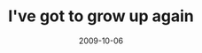---
layout: base.njk
title : 'I&#39;ve got to grow up again' 
view_title : 'I&#39;ve got to grow up again' 
year : '2009' 
date : '2009-10-06' 
img_file : '/drawing/ivegottogrowupagain.png' 
html_file : 'ivegottogrowupagain' 
next_html : 'imgladiasked.html' 
year_order : '239' 
permalink : "title/{{html_file}}.html"
---